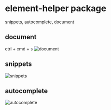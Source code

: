 # element-helper package

snippets, autocomplete, document

## document
ctrl + cmd + s
![document](https://cloud.githubusercontent.com/assets/1659577/26758318/652e911e-490d-11e7-9c69-b0a7319f0ba4.gif)

## snippets
![snippets](https://cloud.githubusercontent.com/assets/1659577/26758333/b8c2b3c8-490d-11e7-9349-666e47712860.gif)

## autocomplete
![autocomplete](https://cloud.githubusercontent.com/assets/1659577/26758337/e0417b1e-490d-11e7-87be-c2640d239285.gif)
